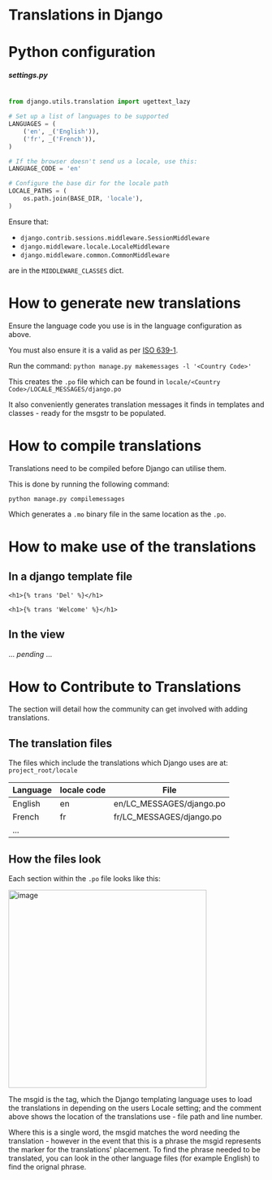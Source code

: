 # Translations in Django

# Python configuration


##### settings.py
``` python

from django.utils.translation import ugettext_lazy 

# Set up a list of languages to be supported
LANGUAGES = (
    ('en', _('English')),
    ('fr', _('French')),
)

# If the browser doesn't send us a locale, use this:
LANGUAGE_CODE = 'en'

# Configure the base dir for the locale path
LOCALE_PATHS = (
    os.path.join(BASE_DIR, 'locale'),
)

```

Ensure that:

- `django.contrib.sessions.middleware.SessionMiddleware`
- `django.middleware.locale.LocaleMiddleware`
- `django.middleware.common.CommonMiddleware`

are in the `MIDDLEWARE_CLASSES` dict.

# How to generate new translations

Ensure the language code you use is in the language configuration as above.

You must also ensure it is a valid as per [ISO 639-1](https://en.wikipedia.org/wiki/List_of_ISO_639-1_codes).

Run the command: `python manage.py makemessages -l '<Country Code>'`

This creates the `.po` file which can be found in `locale/<Country Code>/LOCALE_MESSAGES/django.po`

It also conveniently generates translation messages it finds in templates and classes - ready for the msgstr to be populated.

# How to compile translations

Translations need to be compiled before Django can utilise them.

This is done by running the following command:

`python manage.py compilemessages`

Which generates a `.mo` binary file in the same location as the `.po`.

# How to make use of the translations

## In a django template file

```
<h1>{% trans 'Del' %}</h1>
```

```
<h1>{% trans 'Welcome' %}</h1>
```


## In the view
... *pending* ...


# How to Contribute to Translations

The section will detail how the community can get involved with adding translations.

## The translation files

The files which include the translations which Django uses are at:
`project_root/locale`

| Language | locale code | File                     |
|----------|-------------|--------------------------|
| English  | en          | en/LC_MESSAGES/django.po |
| French   | fr          | fr/LC_MESSAGES/django.po |
| ...      |             |                          |

## How the files look

Each section within the `.po` file looks like this:

<img width="390" alt="image" src="https://user-images.githubusercontent.com/3026030/84674536-f9a04300-af22-11ea-8788-7c5bda66a693.png">

The msgid is the tag, which the Django templating language uses to load the translations in depending on the users Locale setting; and the comment above shows the location of the translations use - file path and line number.

Where this is a single word, the msgid matches the word needing the translation - however in the event that this is a phrase the msgid represents the marker for the translations' placement. To find the phrase needed to be translated, you can look in the other language files (for example English) to find the orignal phrase.
